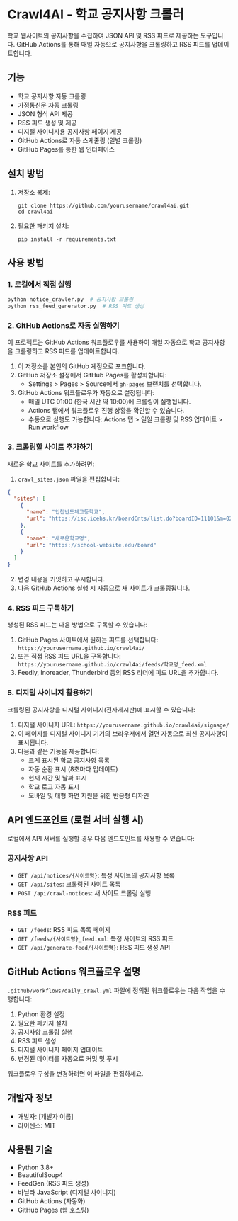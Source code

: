 # Crawl4AI - 학교 공지사항 크롤러

학교 웹사이트의 공지사항을 수집하여 JSON API 및 RSS 피드로 제공하는 도구입니다.
GitHub Actions를 통해 매일 자동으로 공지사항을 크롤링하고 RSS 피드를 업데이트합니다.

## 기능

- 학교 공지사항 자동 크롤링
- 가정통신문 자동 크롤링
- JSON 형식 API 제공
- RSS 피드 생성 및 제공
- 디지털 사이니지용 공지사항 페이지 제공
- GitHub Actions로 자동 스케줄링 (일별 크롤링)
- GitHub Pages를 통한 웹 인터페이스

## 설치 방법

1. 저장소 복제:
   ```
   git clone https://github.com/yourusername/crawl4ai.git
   cd crawl4ai
   ```

2. 필요한 패키지 설치:
   ```
   pip install -r requirements.txt
   ```

## 사용 방법

### 1. 로컬에서 직접 실행

```bash
python notice_crawler.py  # 공지사항 크롤링
python rss_feed_generator.py  # RSS 피드 생성
```

### 2. GitHub Actions로 자동 실행하기

이 프로젝트는 GitHub Actions 워크플로우를 사용하여 매일 자동으로 학교 공지사항을 크롤링하고 RSS 피드를 업데이트합니다.

1. 이 저장소를 본인의 GitHub 계정으로 포크합니다.
2. GitHub 저장소 설정에서 GitHub Pages를 활성화합니다:
   - Settings > Pages > Source에서 `gh-pages` 브랜치를 선택합니다.
3. GitHub Actions 워크플로우가 자동으로 설정됩니다:
   - 매일 UTC 01:00 (한국 시간 약 10:00)에 크롤링이 실행됩니다.
   - Actions 탭에서 워크플로우 진행 상황을 확인할 수 있습니다.
   - 수동으로 실행도 가능합니다: Actions 탭 > 일일 크롤링 및 RSS 업데이트 > Run workflow

### 3. 크롤링할 사이트 추가하기

새로운 학교 사이트를 추가하려면:

1. `crawl_sites.json` 파일을 편집합니다:

```json
{
  "sites": [
    {
      "name": "인천반도체고등학교",
      "url": "https://isc.icehs.kr/boardCnts/list.do?boardID=11101&m=0202&s=inchon_ii"
    },
    {
      "name": "새로운학교명",
      "url": "https://school-website.edu/board"
    }
  ]
}
```

2. 변경 내용을 커밋하고 푸시합니다.
3. 다음 GitHub Actions 실행 시 자동으로 새 사이트가 크롤링됩니다.

### 4. RSS 피드 구독하기

생성된 RSS 피드는 다음 방법으로 구독할 수 있습니다:

1. GitHub Pages 사이트에서 원하는 피드를 선택합니다: `https://yourusername.github.io/crawl4ai/`
2. 또는 직접 RSS 피드 URL을 구독합니다: `https://yourusername.github.io/crawl4ai/feeds/학교명_feed.xml`
3. Feedly, Inoreader, Thunderbird 등의 RSS 리더에 피드 URL을 추가합니다.

### 5. 디지털 사이니지 활용하기

크롤링된 공지사항을 디지털 사이니지(전자게시판)에 표시할 수 있습니다:

1. 디지털 사이니지 URL: `https://yourusername.github.io/crawl4ai/signage/`
2. 이 페이지를 디지털 사이니지 기기의 브라우저에서 열면 자동으로 최신 공지사항이 표시됩니다.
3. 다음과 같은 기능을 제공합니다:
   - 크게 표시된 학교 공지사항 목록
   - 자동 순환 표시 (8초마다 업데이트)
   - 현재 시간 및 날짜 표시
   - 학교 로고 자동 표시
   - 모바일 및 대형 화면 지원을 위한 반응형 디자인

## API 엔드포인트 (로컬 서버 실행 시)

로컬에서 API 서버를 실행할 경우 다음 엔드포인트를 사용할 수 있습니다:

### 공지사항 API

- `GET /api/notices/{사이트명}`: 특정 사이트의 공지사항 목록
- `GET /api/sites`: 크롤링된 사이트 목록
- `POST /api/crawl-notices`: 새 사이트 크롤링 실행

### RSS 피드

- `GET /feeds`: RSS 피드 목록 페이지
- `GET /feeds/{사이트명}_feed.xml`: 특정 사이트의 RSS 피드
- `GET /api/generate-feed/{사이트명}`: RSS 피드 생성 API

## GitHub Actions 워크플로우 설명

`.github/workflows/daily_crawl.yml` 파일에 정의된 워크플로우는 다음 작업을 수행합니다:

1. Python 환경 설정
2. 필요한 패키지 설치
3. 공지사항 크롤링 실행
4. RSS 피드 생성
5. 디지털 사이니지 페이지 업데이트
6. 변경된 데이터를 자동으로 커밋 및 푸시

워크플로우 구성을 변경하려면 이 파일을 편집하세요.

## 개발자 정보

- 개발자: [개발자 이름]
- 라이센스: MIT

## 사용된 기술

- Python 3.8+
- BeautifulSoup4
- FeedGen (RSS 피드 생성)
- 바닐라 JavaScript (디지털 사이니지)
- GitHub Actions (자동화)
- GitHub Pages (웹 호스팅) 